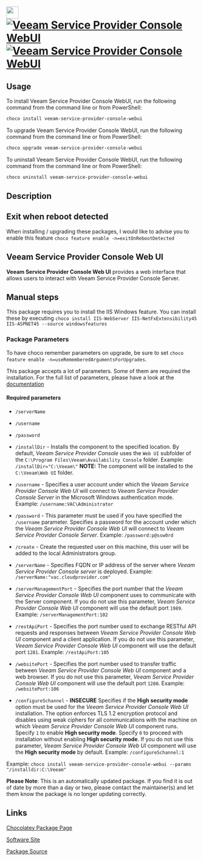 ﻿# <img src="https://cdn.jsdelivr.net/gh/mkevenaar/chocolatey-packages@75f6547b645b0eb9ef96ff7f2c34f3d7063939e1/icons/veeam-service-provider-console-webui.png" width="32" height="32"/> [![Veeam Service Provider Console WebUI](https://img.shields.io/chocolatey/v/veeam-service-provider-console-webui.svg?label=Veeam+Service+Provider+Console+WebUI)](https://community.chocolatey.org/packages/veeam-service-provider-console-webui) [![Veeam Service Provider Console WebUI](https://img.shields.io/chocolatey/dt/veeam-service-provider-console-webui.svg)](https://community.chocolatey.org/packages/veeam-service-provider-console-webui)

## Usage

To install Veeam Service Provider Console WebUI, run the following command from the command line or from PowerShell:

```powershell
choco install veeam-service-provider-console-webui
```

To upgrade Veeam Service Provider Console WebUI, run the following command from the command line or from PowerShell:

```powershell
choco upgrade veeam-service-provider-console-webui
```

To uninstall Veeam Service Provider Console WebUI, run the following command from the command line or from PowerShell:

```powershell
choco uninstall veeam-service-provider-console-webui
```

## Description

## Exit when reboot detected

When installing / upgrading these packages, I would like to advise you to enable this feature `choco feature enable -n=exitOnRebootDetected`

## Veeam Service Provider Console Web UI

**Veeam Service Provider Console Web UI** provides a web interface that allows users to interact with Veeam Service Provider Console Server.

## Manual steps

This package requires you to install the IIS Windows feature. You can install these by executing `choco install IIS-WebServer IIS-NetFxExtensibility45 IIS-ASPNET45 --source windowsfeatures`

### Package Parameters

To have choco remember parameters on upgrade, be sure to set `choco feature enable -n=useRememberedArgumentsForUpgrades`.

This package accepts a lot of parameters. Some of them are required the installation. For the full list of parameters, please have a look at the [documentation](https://github.com/mkevenaar/chocolatey-packages/blob/master/automatic/veeam-service-provider-console-webui/PARAMETERS.md)

#### Required parameters

* `/serverName`
* `/username`
* `/password`

* `/installDir` - Installs the component to the specified location. By default, _Veeam Service Provider Console_ uses the `Web UI` subfolder of the `C:\Program Files\Veeam\Availability Console` folder. Example: `/installDir="C:\Veeam\"` **NOTE:** The component will be installed to the `C:\Veeam\Web UI` folder.
* `/username` - Specifies a user account under which the _Veeam Service Provider Console Web UI_ will connect to _Veeam Service Provider Console Server_ in the Microsoft Windows authentication mode. Example: `/username:VAC\Administrator`
* `/password` - This parameter must be used if you have specified the `/username` parameter. Specifies a password for the account under which the _Veeam Service Provider Console Web UI_ will connect to _Veeam Service Provider Console Server_. Example: `/password:p@ssw0rd`
* `/create` - Create the requested user on this machine, this user will be added to the local Administrators group.
* `/serverName` - Specifies FQDN or IP address of the server where _Veeam Service Provider Console server_ is deployed. Example: `/serverName:"vac.cloudprovider.com"`
* `/serverManagementPort` - Specifies the port number that the _Veeam Service Provider Console Web UI_ component uses to communicate with the Server component. If you do not use this parameter, _Veeam Service Provider Console Web UI_ component will use the default port `1989`. Example: `/serverManagementPort:102`
* `/restApiPort` - Specifies the port number used to exchange RESTful API requests and responses between _Veeam Service Provider Console Web UI_ component and a client application. If you do not use this parameter, _Veeam Service Provider Console Web UI_ component will use the default port `1281`. Example: `/restApiPort:105`
* `/websitePort` - Specifies the port number used to transfer traffic between _Veeam Service Provider Console Web UI_ component and a web browser. If you do not use this parameter, _Veeam Service Provider Console Web UI_ component will use the default port `1280`. Example: `/websitePort:106`
* `/configureSchannel` - **INSECURE** Specifies if the **High security mode** option must be used for the _Veeam Service Provider Console Web UI_ installation. The option enforces TLS 1.2 encryption protocol and disables using weak ciphers for all communications with the machine on which _Veeam Service Provider Console Web UI_ component runs. Specify `1` to enable **High security mode**. Specify `0` to proceed with installation without enabling **High security mode**. If you do not use this parameter, _Veeam Service Provider Console Web UI_ component will use the **High security mode** by default. Example: `/configureSchannel:1`

Example: `choco install veeam-service-provider-console-webui --params "/installdir:C:\Veeam"`

**Please Note**: This is an automatically updated package. If you find it is
out of date by more than a day or two, please contact the maintainer(s) and
let them know the package is no longer updating correctly.


## Links

[Chocolatey Package Page](https://community.chocolatey.org/packages/veeam-service-provider-console-webui)

[Software Site](http://www.veeam.com/)

[Package Source](https://github.com/mkevenaar/chocolatey-packages/tree/master/automatic/veeam-service-provider-console-webui)

